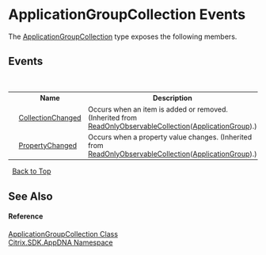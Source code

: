 # ApplicationGroupCollection Events
 

The <a href="3f4a4599-f590-14df-b4c9-a306ca01b4e7">ApplicationGroupCollection</a> type exposes the following members.


## Events
&nbsp;<table><tr><th></th><th>Name</th><th>Description</th></tr><tr><td>![Protected event](media/protevent.gif "Protected event")</td><td><a href="http://msdn2.microsoft.com/en-us/library/ms653378" target="_blank">CollectionChanged</a></td><td>
Occurs when an item is added or removed.
 (Inherited from <a href="http://msdn2.microsoft.com/en-us/library/ms668620" target="_blank">ReadOnlyObservableCollection</a>(<a href="2eac72dc-6d12-130d-75ef-83c92c9c4bfe">ApplicationGroup</a>).)</td></tr><tr><td>![Protected event](media/protevent.gif "Protected event")</td><td><a href="http://msdn2.microsoft.com/en-us/library/ms653379" target="_blank">PropertyChanged</a></td><td>
Occurs when a property value changes.
 (Inherited from <a href="http://msdn2.microsoft.com/en-us/library/ms668620" target="_blank">ReadOnlyObservableCollection</a>(<a href="2eac72dc-6d12-130d-75ef-83c92c9c4bfe">ApplicationGroup</a>).)</td></tr></table>&nbsp;
<a href="#applicationgroupcollection-events">Back to Top</a>

## See Also


#### Reference
<a href="3f4a4599-f590-14df-b4c9-a306ca01b4e7">ApplicationGroupCollection Class</a><br /><a href="fe2d265b-410b-8b11-1eb4-a790e0b062bf">Citrix.SDK.AppDNA Namespace</a><br />